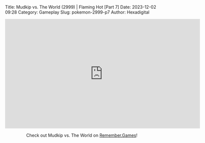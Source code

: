 Title: Mudkip vs. The World (2999) | Flaming Hot [Part 7]
Date: 2023-12-02 09:28
Category: Gameplay
Slug: pokemon-2999-p7
Author: Hexadigital

<center><iframe src="https://www.youtube.com/embed/IhBohjFQUUc?feature=oembed" allow="accelerometer; autoplay; encrypted-media; gyroscope; picture-in-picture" width="640" height="360" frameborder="0"></iframe>

Check out Mudkip vs. The World on [Remember.Games]()!</center>